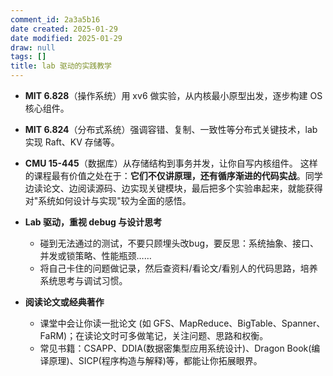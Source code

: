 ```yaml
---
comment_id: 2a3a5b16
date created: 2025-01-29
date modified: 2025-01-29
draw: null
tags: []
title: lab 驱动的实践教学
---
```

- **MIT 6.828**（操作系统）用 xv6 做实验，从内核最小原型出发，逐步构建 OS 核心组件。
- **MIT 6.824**（分布式系统）强调容错、复制、一致性等分布式关键技术，lab 实现 Raft、KV 存储等。
- **CMU 15-445**（数据库）从存储结构到事务并发，让你自写内核组件。
    这样的课程最有价值之处在于：**它们不仅讲原理，还有循序渐进的代码实战**。同学边读论文、边阅读源码、边实现关键模块，最后把多个实验串起来，就能获得对"系统如何设计与实现"较为全面的感悟。

- **Lab 驱动，重视 debug 与设计思考**
    
    - 碰到无法通过的测试，不要只顾埋头改bug，要反思：系统抽象、接口、并发或锁策略、性能瓶颈……
    - 将自己卡住的问题做记录，然后查资料/看论文/看别人的代码思路，培养系统思考与调试习惯。
- **阅读论文或经典著作**
    
    - 课堂中会让你读一批论文 (如 GFS、MapReduce、BigTable、Spanner、FaRM)；在读论文时可多做笔记，关注问题、思路和权衡。
    - 常见书籍：CSAPP、DDIA(数据密集型应用系统设计)、Dragon Book(编译原理)、SICP(程序构造与解释)等，都能让你拓展眼界。
